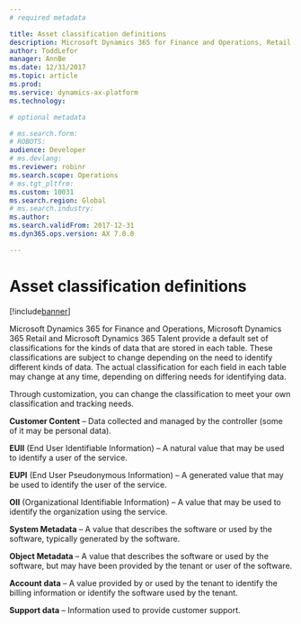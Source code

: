 ```yaml
---
# required metadata

title: Asset classification definitions
description: Microsoft Dynamics 365 for Finance and Operations, Retail and Talent provide a default set of classifications for the kinds of data that are stored in each table. These classifications are subject to change depending upon different needs to identify different kinds of data. 
author: ToddLefor
manager: AnnBe
ms.date: 12/31/2017
ms.topic: article
ms.prod: 
ms.service: dynamics-ax-platform
ms.technology: 

# optional metadata

# ms.search.form: 
# ROBOTS: 
audience: Developer
# ms.devlang: 
ms.reviewer: robinr
ms.search.scope: Operations
# ms.tgt_pltfrm: 
ms.custom: 10031
ms.search.region: Global
# ms.search.industry: 
ms.author: 
ms.search.validFrom: 2017-12-31
ms.dyn365.ops.version: AX 7.0.0

---
```


# Asset classification definitions

[!include[banner](../includes/banner.md)]

Microsoft Dynamics 365 for Finance and Operations, Microsoft Dynamics 365 Retail and Microsoft Dynamics 365 Talent provide a default set of classifications for the kinds of data that are stored in each table. These classifications are subject to change depending on the need to identify different kinds of data. The actual classification for each field in each table may change at any time, depending on differing needs for identifying data.

Through customization, you can change the classification to meet your own classification and tracking needs.

**Customer Content** – Data collected and managed by the controller (some of it may be personal data).

**EUII** (End User Identifiable Information) – A natural value that may be used to identify a user of the service.

**EUPI** (End User Pseudonymous Information) – A generated value that may be used to identify the user of the service. 

**OII** (Organizational Identifiable Information) – A value that may be used to identify the organization using the service.

**System Metadata** – A value that describes the software or used by the software, typically generated by the software.

**Object Metadata** – A value that describes the software or used by the software, but may have been provided by the tenant or user of the software.

**Account data** – A value provided by or used by the tenant to identify the billing information or identify the software used by the tenant.

**Support data** – Information used to provide customer support.

